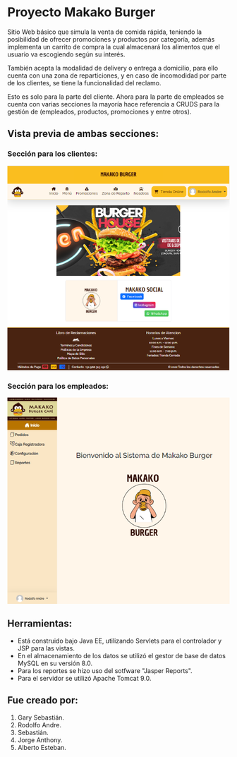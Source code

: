 # Proyecto Makako Burger
Sitio Web básico que simula la venta de comida rápida, teniendo la posibilidad de ofrecer promociones y productos por categoría, además implementa un carrito de compra la cual almacenará los alimentos que el usuario va escogiendo según su interés.

También acepta la modalidad de delivery o entrega a domicilio, para ello cuenta con una zona de reparticiones, y en caso de incomodidad por parte de los clientes, se tiene la funcionalidad del reclamo.

Esto es solo para la parte del cliente. Ahora para la parte de empleados se cuenta con varias secciones la mayoría hace referencia a CRUDS para la gestión de (empleados, productos, promociones y entre otros). 

## Vista previa de ambas secciones:
### Sección para los clientes:
<div align="center">

![Vista para los clientes del sitio web Makako Burger!](/screenshots/client.PNG "Sección de Clientes")

</div>

### Sección para los empleados:
<div align="center">

![Vista para los empleados del sitio web Makako Burger!](/screenshots/employee.PNG "Sección de Empleados")

</div>

## Herramientas:
- Está construido bajo Java EE, utilizando Servlets para el controlador y JSP para las vistas. 
- En el almacenamiento de los datos se utilizó el gestor de base de datos MySQL en su versión 8.0. 
- Para los reportes se hizo uso del sotfware "Jasper Reports".
- Para el servidor se utilizó Apache Tomcat 9.0.

## Fue creado por:
1. Gary Sebastián.
2. Rodolfo Andre.
3. Sebastián.
4. Jorge Anthony.
5. Alberto Esteban.